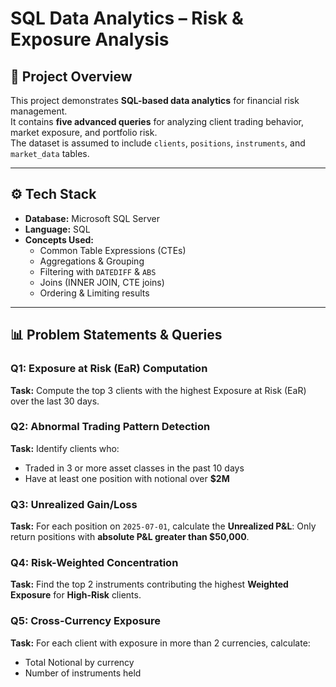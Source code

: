# SQL Data Analytics – Risk & Exposure Analysis

## 📌 Project Overview
This project demonstrates **SQL-based data analytics** for financial risk management.  
It contains **five advanced queries** for analyzing client trading behavior, market exposure, and portfolio risk.  
The dataset is assumed to include `clients`, `positions`, `instruments`, and `market_data` tables.

---

## ⚙️ Tech Stack
- **Database:** Microsoft SQL Server
- **Language:** SQL
- **Concepts Used:**  
  - Common Table Expressions (CTEs)  
  - Aggregations & Grouping  
  - Filtering with `DATEDIFF` & `ABS`  
  - Joins (INNER JOIN, CTE joins)  
  - Ordering & Limiting results  

---

## 📊 Problem Statements & Queries

### **Q1: Exposure at Risk (EaR) Computation**
**Task:** Compute the top 3 clients with the highest Exposure at Risk (EaR) over the last 30 days. 
 
### **Q2: Abnormal Trading Pattern Detection**
**Task:** Identify clients who:  
- Traded in 3 or more asset classes in the past 10 days  
- Have at least one position with notional over **$2M**

### **Q3: Unrealized Gain/Loss**
**Task:** For each position on `2025-07-01`, calculate the **Unrealized P&L**:
Only return positions with **absolute P&L greater than $50,000**.

### **Q4: Risk-Weighted Concentration**
**Task:** Find the top 2 instruments contributing the highest **Weighted Exposure** for **High-Risk** clients.

### **Q5: Cross-Currency Exposure**
**Task:** For each client with exposure in more than 2 currencies, calculate:  
- Total Notional by currency  
- Number of instruments held
